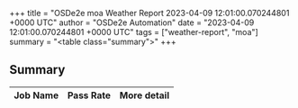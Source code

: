 +++
title = "OSDe2e moa Weather Report 2023-04-09 12:01:00.070244801 +0000 UTC"
author = "OSDe2e Automation"
date = "2023-04-09 12:01:00.070244801 +0000 UTC"
tags = ["weather-report", "moa"]
summary = "<table class=\"summary\"></table>"
+++
## Summary

| Job Name | Pass Rate | More detail |
|----------|-----------|-------------|




